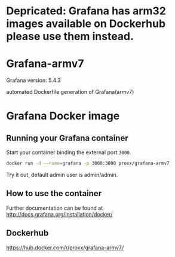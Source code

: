# Depricated: Grafana has arm32 images available on Dockerhub please use them instead.


# Grafana-armv7
Grafana version: 5.4.3

automated Dockerfile generation of Grafana(armv7)

# Grafana Docker image

## Running your Grafana container

Start your container binding the external port `3000`.

```bash
docker run -d --name=grafana -p 3000:3000 proxx/grafana-armv7
```

Try it out, default admin user is admin/admin.

## How to use the container

Further documentation can be found at http://docs.grafana.org/installation/docker/

## Dockerhub
https://hub.docker.com/r/proxx/grafana-armv7/
